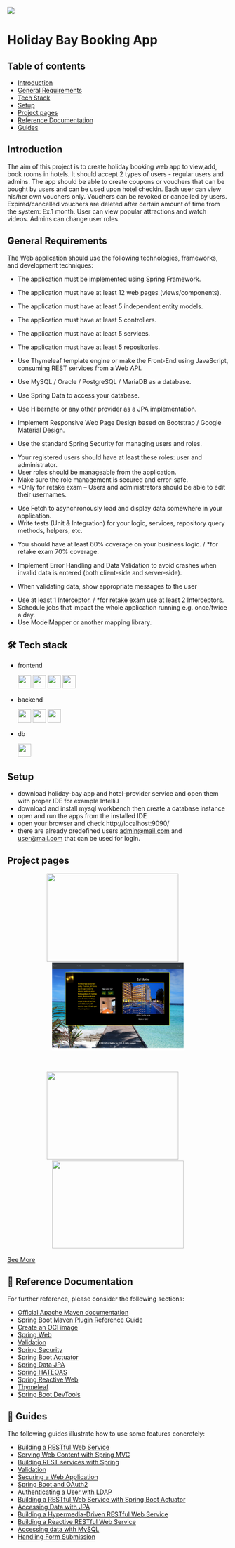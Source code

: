 <p>
 <img src="https://github.com/demarinov/softuni/blob/master/JavaWebModule/SpringAdvanced/ProjectDefense/pics/HolidayBayHome.png"
  />
</p>

# Holiday Bay Booking App

## Table of contents
* [Introduction](#introduction)
* [General Requirements](#general-requirements)
* [Tech Stack](#tech-stack)
* [Setup](#setup)
* [Project pages](#project-pages)
* [Reference Documentation](#reference-documentation)
* [Guides](#guides)


## Introduction
The aim of this project is to create holiday booking web app to view,add, book rooms in hotels.
It should accept 2 types of users - regular users and admins.
The app should be able to create coupons or vouchers that can be bought by users and can be used upon hotel checkin.
Each user can view his/her own vouchers only.
Vouchers can be revoked or cancelled by users.
Expired/cancelled vouchers are deleted after certain amount of time from the system: Ex.1 month.
User can view popular attractions and watch videos.
Admins can change user roles.

## General Requirements

The Web application should use the following technologies, frameworks, and development techniques:
* The application must be implemented using Spring Framework.
*	The application must have at least 12 web pages (views/components).
*	The application must have at least 5 independent entity models.
*	The application must have at least 5 controllers.
*	The application must have at least 5 services.
*	The application must have at least 5 repositories.

*	Use Thymeleaf template engine or make the Front-End using JavaScript,
consuming REST services from a Web API.
*	Use MySQL / Oracle / PostgreSQL / MariaDB as a database.
*	Use Spring Data to access your database.
*	Use Hibernate or any other provider as a JPA implementation.

*	Implement Responsive Web Page Design based on Bootstrap / Google Material Design.
*	Use the standard Spring Security for managing users and roles.
   -	Your registered users should have at least these roles: user and administrator.
   -	User roles should be manageable from the application.
   -	Make sure the role management is secured and error-safe.
   -	*Only for retake exam – Users and administrators should be able to edit their usernames.

*	Use Fetch to asynchronously load and display data somewhere in your application.
*	Write tests (Unit & Integration) for your logic, services, repository query methods, helpers, etc.
   -	You should have at least 60% coverage on your business logic. / *for retake exam 70% coverage.

*	Implement Error Handling and Data Validation to avoid crashes when invalid data is entered
(both client-side and server-side).
   -	When validating data, show appropriate messages to the user

*	Use at least 1 Interceptor. / *for retake exam use at least 2 Interceptors.
*	Schedule jobs that impact the whole application running e.g. once/twice a day.
*	Use ModelМapper or another mapping library.

## 🛠️ Tech stack
  * frontend
    <p>
     <img src="https://cdn.jsdelivr.net/gh/devicons/devicon/icons/html5/html5-original.svg" width="30px" height="30px"/>
     <img src="https://cdn.jsdelivr.net/gh/devicons/devicon/icons/javascript/javascript-original.svg" width="30px" height="30px"/>
     <img src="https://cdn.jsdelivr.net/gh/devicons/devicon/icons/css3/css3-original.svg" width="30px" height="30px"/>
     <img src="https://cdn.jsdelivr.net/gh/devicons/devicon/icons/angularjs/angularjs-original.svg" width="30px" height="30px"/>
    </p>
  * backend
    <p>
     <img src="https://cdn.jsdelivr.net/gh/devicons/devicon/icons/java/java-original.svg" width="30px" height="30px"/>
     <img src="https://cdn.jsdelivr.net/gh/devicons/devicon/icons/spring/spring-original.svg" width="30px" height="30px"/>
     <img src="https://blog.softtek.com/hubfs/thymeleaf.png" width="30px" height="30px"/>
    </p>
  * db
    <p>
     <img src="https://cdn.jsdelivr.net/gh/devicons/devicon/icons/mysql/mysql-original.svg" width="30px" height="30px"/>
    </p>

## Setup
  * download holiday-bay app and hotel-provider service and open them with proper IDE for example IntelliJ
  * download and install mysql workbench then create a database instance
  * open and run the apps from the installed IDE
  * open your browser and check http://localhost:9090/
  * there are already predefined users admin@mail.com and user@mail.com that can be used for login.

## Project pages

<p align="center">
 <img src="https://github.com/demarinov/softuni/blob/master/JavaWebModule/SpringAdvanced/ProjectDefense/pics/HolidayBayHotels.png" width="300px" height="200px"/>
 &nbsp; &nbsp; &nbsp;
 <img src="https://github.com/demarinov/softuni/blob/master/JavaWebModule/SpringAdvanced/ProjectDefense/pics/HolidayBayHotelDetails.png" width="300px" height="200px"/>
</p>

<br/>

<p align="center">
 <img src="https://github.com/demarinov/softuni/blob/master/JavaWebModule/SpringAdvanced/ProjectDefense/pics/HolidayBayCashier.png" width="300px" height="200px"/>
 &nbsp; &nbsp; &nbsp;
 <img src="https://github.com/demarinov/softuni/blob/master/JavaWebModule/SpringAdvanced/ProjectDefense/pics/HolidayBayVouchers.png" width="300px" height="200px"/>
</p>

[See More](https://github.com/demarinov/softuni/edit/master/JavaWebModule/SpringAdvanced/ProjectDefense/pics)

## 📖 Reference Documentation

For further reference, please consider the following sections:

* [Official Apache Maven documentation](https://maven.apache.org/guides/index.html)
* [Spring Boot Maven Plugin Reference Guide](https://docs.spring.io/spring-boot/docs/2.7.2/maven-plugin/reference/html/)
* [Create an OCI image](https://docs.spring.io/spring-boot/docs/2.7.2/maven-plugin/reference/html/#build-image)
* [Spring Web](https://docs.spring.io/spring-boot/docs/2.7.2/reference/htmlsingle/#web)
* [Validation](https://docs.spring.io/spring-boot/docs/2.7.2/reference/htmlsingle/#io.validation)
* [Spring Security](https://docs.spring.io/spring-boot/docs/2.7.2/reference/htmlsingle/#web.security)
* [Spring Boot Actuator](https://docs.spring.io/spring-boot/docs/2.7.2/reference/htmlsingle/#actuator)
* [Spring Data JPA](https://docs.spring.io/spring-boot/docs/2.7.2/reference/htmlsingle/#data.sql.jpa-and-spring-data)
* [Spring HATEOAS](https://docs.spring.io/spring-boot/docs/2.7.2/reference/htmlsingle/#web.spring-hateoas)
* [Spring Reactive Web](https://docs.spring.io/spring-boot/docs/2.7.2/reference/htmlsingle/#web.reactive)
* [Thymeleaf](https://docs.spring.io/spring-boot/docs/2.7.2/reference/htmlsingle/#web.servlet.spring-mvc.template-engines)
* [Spring Boot DevTools](https://docs.spring.io/spring-boot/docs/2.7.2/reference/htmlsingle/#using.devtools)

## 📘 Guides

The following guides illustrate how to use some features concretely:

* [Building a RESTful Web Service](https://spring.io/guides/gs/rest-service/)
* [Serving Web Content with Spring MVC](https://spring.io/guides/gs/serving-web-content/)
* [Building REST services with Spring](https://spring.io/guides/tutorials/rest/)
* [Validation](https://spring.io/guides/gs/validating-form-input/)
* [Securing a Web Application](https://spring.io/guides/gs/securing-web/)
* [Spring Boot and OAuth2](https://spring.io/guides/tutorials/spring-boot-oauth2/)
* [Authenticating a User with LDAP](https://spring.io/guides/gs/authenticating-ldap/)
* [Building a RESTful Web Service with Spring Boot Actuator](https://spring.io/guides/gs/actuator-service/)
* [Accessing Data with JPA](https://spring.io/guides/gs/accessing-data-jpa/)
* [Building a Hypermedia-Driven RESTful Web Service](https://spring.io/guides/gs/rest-hateoas/)
* [Building a Reactive RESTful Web Service](https://spring.io/guides/gs/reactive-rest-service/)
* [Accessing data with MySQL](https://spring.io/guides/gs/accessing-data-mysql/)
* [Handling Form Submission](https://spring.io/guides/gs/handling-form-submission/)

